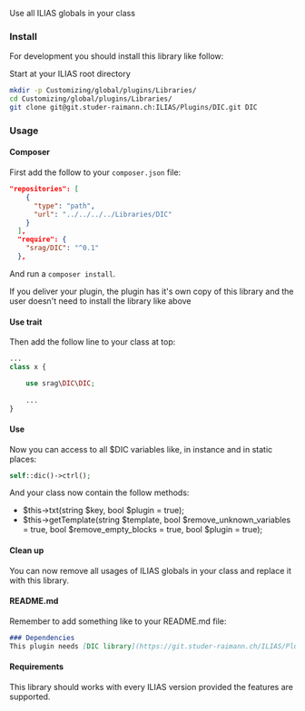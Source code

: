 Use all ILIAS globals in your class

### Install
For development you should install this library like follow:

Start at your ILIAS root directory 
```bash
mkdir -p Customizing/global/plugins/Libraries/  
cd Customizing/global/plugins/Libraries/  
git clone git@git.studer-raimann.ch:ILIAS/Plugins/DIC.git DIC
```

### Usage

#### Composer
First add the follow to your `composer.json` file:
```json
"repositories": [
    {
      "type": "path",
      "url": "../../../../Libraries/DIC"
    }
  ],
  "require": {
    "srag/DIC": "^0.1"
  },
```
And run a `composer install`.

If you deliver your plugin, the plugin has it's own copy of this library and the user doesn't need to install the library like above

#### Use trait
Then add the follow line to your class at top:
```php
...
class x {

	use srag\DIC\DIC;
	
	...
}
```

#### Use
Now you can access to all $DIC variables like, in instance and in static places:
```php
self::dic()->ctrl();
```

And your class now contain the follow methods:
- $this->txt(string $key, bool $plugin = true);
- $this->getTemplate(string $template, bool $remove_unknown_variables = true, bool $remove_empty_blocks = true, bool $plugin = true);


#### Clean up
You can now remove all usages of ILIAS globals in your class and replace it with this library.

#### README.md
Remember to add something like to your README.md file:
```markdown
### Dependencies
This plugin needs [DIC library](https://git.studer-raimann.ch/ILIAS/Plugins/DIC). Please install it for development.
```

#### Requirements
This library should works with every ILIAS version provided the features are supported.
